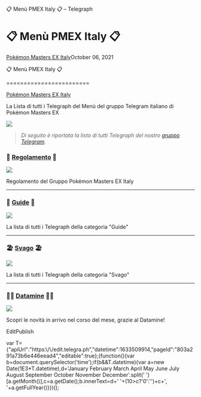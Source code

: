  📋 Menù PMEX Italy 📋 – Telegraph                        

📋 Menù PMEX Italy 📋
=====================

[Pokémon Masters EX Italy](https://t.me/PokemonMastersEXItaly)October 06, 2021

📋 Menù PMEX Italy 📋  

========================

[Pokémon Masters EX Italy](https://t.me/PokemonMastersEXItaly)  

La Lista di tutti i Telegraph del Menù del gruppo Telegram italiano di Pokémon Masters EX

![](/file/997c9590e15262c374f4d.png)

  

> _Di seguito è riportata la lista di tutti Telegraph del nostro_ [_gruppo Telegram_](https://t.me/joinchat/BXvSxlDVkI0xFu0hhGjhRg)_._

  

### 📜 [Regolamento](/Regole-06-12) 📜

![](/file/70e0fc9248e94e0dc2506.png)

Regolamento del Gruppo Pokémon Masters EX Italy

* * *

### 📘 [Guide](/Guide-10-06) 📘

![](/file/bfbcc2995272c90f4aaa6.png)

La lista di tutti i Telegraph della categoria "Guide"

* * *

### 🏖 [Svago](/Svago-10-06) 🏖

![](/file/a00828659878fb2aef6fe.png)

La lista di tutti i Telegraph della categoria "Svago"

* * *

### 👨‍💻 [Datamine](/Datamine-01-16) 👩‍💻

![](/file/cb266a3de47a4f4f0fe5b.png)

Scopri le novità in arrivo nel corso del mese, grazie al Datamine!

  

EditPublish

var T={"apiUrl":"https:\\/\\/edit.telegra.ph","datetime":1633509914,"pageId":"803a291a73b6e446eead4","editable":true};(function(){var b=document.querySelector('time');if(b&&T.datetime){var a=new Date(1E3\*T.datetime),d='January February March April May June July August September October November December'.split(' ')\[a.getMonth()\],c=a.getDate();b.innerText=d+' '+(10>c?'0':'')+c+', '+a.getFullYear()}})();